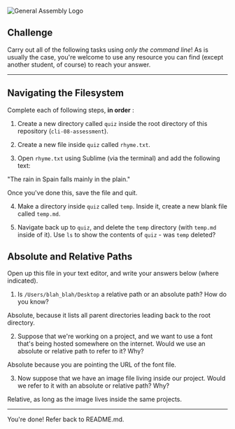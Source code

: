 

![General Assembly Logo](http://i.imgur.com/ke8USTq.png)

## Challenge

Carry out all of the following tasks using _only the command line_! As is usually the case, you're welcome to use any resource you can find (except another student, of course) to reach your answer.

<hr>

## Navigating the Filesystem

Complete each of following steps, **in order** :

1. Create a new directory called `quiz` inside the root directory of this repository (`cli-08-assessment`).

2. Create a new file inside `quiz` called `rhyme.txt`.

3. Open `rhyme.txt` using Sublime (via the terminal) and add the following text:

 "The rain in Spain falls mainly in the plain."

 Once you've done this, save the file and quit.

4. Make a directory inside `quiz` called `temp`. Inside it, create a new blank file called `temp.md`.

5. Navigate back up to `quiz`, and delete the `temp` directory (with `temp.md` inside of it).
Use `ls` to show the contents of `quiz` - was `temp` deleted?

## Absolute and Relative Paths

Open up this file in your text editor, and write your answers below (where indicated).


1. Is `/Users/blah_blah/Desktop` a relative path or an absolute path? How do you know?

 <!-- Answer Starts Here --> Absolute, because it lists all parent directories leading back to the root directory.

 <!-- Answer Ends Here -->

2. Suppose that we're working on a project, and we want to use a font that's being hosted somewhere on the internet. Would we use an absolute or relative path to refer to it? Why?

 <!-- Answer Starts Here -->Absolute because you are pointing the URL of the font file.

 <!-- Answer Ends Here -->

3. Now suppose that we have an image file living inside our project. Would we refer to it with an absolute or relative path? Why?

 <!-- Answer Starts Here -->
 Relative, as long as the image lives inside the same projects.
 <!-- Answer Ends Here -->

<hr>

You're done! Refer back to README.md.
